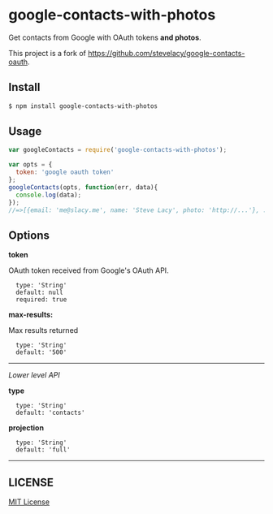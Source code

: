 # google-contacts-with-photos

Get contacts from Google with OAuth tokens **and photos**.

This project is a fork of https://github.com/stevelacy/google-contacts-oauth.

## Install
```sh
$ npm install google-contacts-with-photos
```

## Usage


```js
var googleContacts = require('google-contacts-with-photos');

var opts = {
  token: 'google oauth token'
};
googleContacts(opts, function(err, data){
  console.log(data);
});
//=>[{email: 'me@slacy.me', name: 'Steve Lacy', photo: 'http://...'}, ... ]
```

## Options

**token**

OAuth token received from Google's OAuth API.
```
  type: 'String'
  default: null
  required: true
```

**max-results:**

Max results returned
```
  type: 'String'
  default: '500'
```


 - - -
*Lower level API*

**type**
```
  type: 'String'
  default: 'contacts'
```
**projection**
```
  type: 'String'
  default: 'full'
```

 - - -

## LICENSE

[MIT License](https://github.com/hadynz/google-contacts-with-photos/blob/master/LICENSE)
